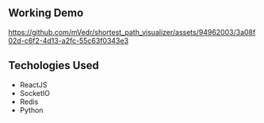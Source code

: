 <h2>Working Demo</h2>

https://github.com/mVedr/shortest_path_visualizer/assets/94962003/3a08f02d-c6f2-4d13-a2fc-55c63f0343e3

<h2>Techologies Used</h2>
<ul>
  <li>ReactJS</li>
  <li>SocketIO</li>
  <li>Redis</li>
  <li>Python</li>
</ul>
